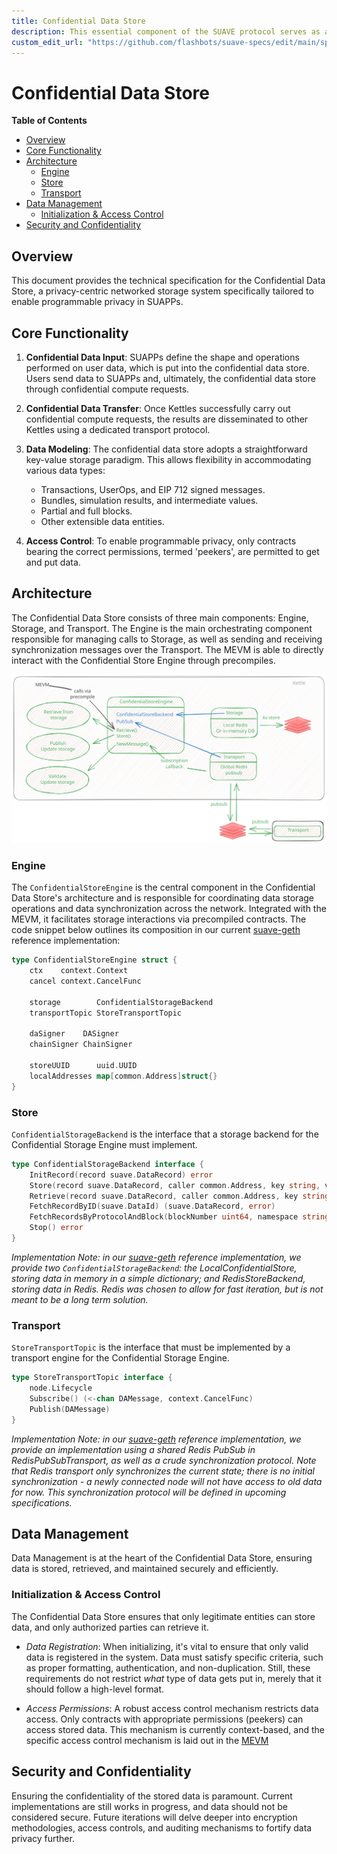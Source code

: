 ```yaml
---
title: Confidential Data Store
description: This essential component of the SUAVE protocol serves as a secure and privacy-focused storage system.
custom_edit_url: "https://github.com/flashbots/suave-specs/edit/main/specs/rigil/confidential-data-store.md"
---
```



<!-- omit from toc -->
# Confidential Data Store

<div className="hide-in-docs">

**Table of Contents**

<!-- TOC -->

- [Overview](#overview)
- [Core Functionality](#core-functionality)
- [Architecture](#architecture)
	- [Engine](#engine)
	- [Store](#store)
	- [Transport](#transport)
- [Data Management](#data-management)
	- [Initialization \& Access Control](#initialization--access-control)
- [Security and Confidentiality](#security-and-confidentiality)

<!-- /TOC -->


## Overview

</div>

This document provides the technical specification for the Confidential Data Store, a privacy-centric networked storage system specifically tailored to enable programmable privacy in SUAPPs.

## Core Functionality

1. **Confidential Data Input**:
   SUAPPs define the shape and operations performed on user data, which is put into the confidential data store. Users send data to SUAPPs and, ultimately, the confidential data store through confidential compute requests.

2. **Confidential Data Transfer**:
   Once Kettles successfully carry out confidential compute requests, the results are disseminated to other Kettles using a dedicated transport protocol.

3. **Data Modeling**:
   The confidential data store adopts a straightforward key-value storage paradigm. This allows flexibility in accommodating various data types:
   - Transactions, UserOps, and EIP 712 signed messages.
   - Bundles, simulation results, and intermediate values.
   - Partial and full blocks.
   - Other extensible data entities.

4. **Access Control**:
   To enable programmable privacy, only contracts bearing the correct permissions, termed 'peekers', are permitted to get and put data.


## Architecture

The Confidential Data Store consists of three main components: Engine, Storage, and Transport. The Engine is the main orchestrating component responsible for managing calls to Storage, as well as sending and receiving synchronization messages over the Transport. The MEVM is able to directly interact with the Confidential Store Engine through precompiles.

![Confidential Data Store Diagram](/assets/confidential_data_store.svg)

### Engine

The `ConfidentialStoreEngine` is the central component in the Confidential Data Store's architecture and is responsible for coordinating data storage operations and data synchronization across the network. Integrated with the MEVM, it facilitates storage interactions via precompiled contracts. The code snippet below outlines its composition in our current [suave-geth](https://github.com/flashbots/suave-geth/tree/main) reference implementation:

```go
type ConfidentialStoreEngine struct {
	ctx    context.Context
	cancel context.CancelFunc

	storage        ConfidentialStorageBackend
	transportTopic StoreTransportTopic

	daSigner    DASigner
	chainSigner ChainSigner

	storeUUID      uuid.UUID
	localAddresses map[common.Address]struct{}
}
```

### Store
`ConfidentialStorageBackend` is the interface that a storage backend for the Confidential Storage Engine must implement.

```go
type ConfidentialStorageBackend interface {
	InitRecord(record suave.DataRecord) error
	Store(record suave.DataRecord, caller common.Address, key string, value []byte) (suave.DataRecord, error)
	Retrieve(record suave.DataRecord, caller common.Address, key string) ([]byte, error)
	FetchRecordByID(suave.DataId) (suave.DataRecord, error)
	FetchRecordsByProtocolAndBlock(blockNumber uint64, namespace string) []suave.DataRecord
	Stop() error
}
```

*Implementation Note: in our [suave-geth](https://github.com/flashbots/suave-geth/tree/main) reference implementation, we provide two `ConfidentialStorageBackend`: the LocalConfidentialStore, storing data in memory in a simple dictionary; and RedisStoreBackend, storing data in Redis. Redis was chosen to allow for fast iteration, but is not meant to be a long term solution.*

### Transport

`StoreTransportTopic` is the interface that must be implemented by a transport engine for the Confidential Storage Engine.

```go
type StoreTransportTopic interface {
	node.Lifecycle
	Subscribe() (<-chan DAMessage, context.CancelFunc)
	Publish(DAMessage)
}
```

*Implementation Note: in our [suave-geth](https://github.com/flashbots/suave-geth/tree/main) reference implementation, we provide an implementation using a shared Redis PubSub in RedisPubSubTransport, as well as a crude synchronization protocol. Note that Redis transport only synchronizes the current state; there is no initial synchronization - a newly connected node will not have access to old data for now. This synchronization protocol will be defined in upcoming specifications.*


## Data Management

Data Management is at the heart of the Confidential Data Store, ensuring data is stored, retrieved, and maintained securely and efficiently.

### Initialization & Access Control

The Confidential Data Store ensures that only legitimate entities can store data, and only authorized parties can retrieve it.

- *Data Registration*: When initializing, it's vital to ensure that only valid data is registered in the system. Data must satisfy specific criteria, such as proper formatting, authentication, and non-duplication. Still, these requirements do not restrict *what* type of data gets put in, merely that it should follow a high-level format.

- *Access Permissions*: A robust access control mechanism restricts data access. Only contracts with appropriate permissions (peekers) can access stored data. This mechanism is currently context-based, and the specific access control mechanism is laid out in the [MEVM](./mevm.md)

## Security and Confidentiality

Ensuring the confidentiality of the stored data is paramount. Current implementations are still works in progress, and data should not be considered secure. Future iterations will delve deeper into encryption methodologies, access controls, and auditing mechanisms to fortify data privacy further.











